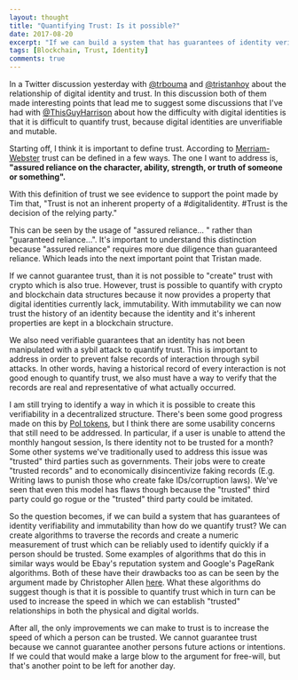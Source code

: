 ```yaml
---
layout: thought
title: "Quantifying Trust: Is it possible?"
date: 2017-08-20
excerpt: "If we can build a system that has guarantees of identity verifiability and immutability than how do we quantify trust?"
tags: [Blockchain, Trust, Identity]
comments: true
---
```


In a Twitter discussion yesterday with [@trbouma](https://twitter.com/trbouma) and [@tristanhoy](https://twitter.com/tristanhoy) about the relationship of digital identity and trust. In this discussion both of them made interesting points that lead me to suggest some discussions that I've had with [@ThisGuyHarrison](https://twitter.com/ThisGuyHarrison) about how the difficulty with digital identities is that it is difficult to quantify trust, because digital identities are unverifiable and mutable.

Starting off, I think it is important to define trust. According to [Merriam-Webster](https://www.merriam-webster.com/dictionary/trust) trust can be defined in a few ways. The one I want to address is, **"assured reliance on the character, ability, strength, or truth of someone or something".**

With this definition of trust we see evidence to support the point made by Tim that, "Trust is not an inherent property of a #digitalidentity. #Trust is the decision of the relying party."

This can be seen by the usage of "assured reliance... " rather than "guaranteed reliance...". It's important to understand this distinction because "assured reliance" requires more due diligence than guaranteed reliance. Which leads into the next important point that Tristan made.

If we cannot guarantee trust, than it is not possible to "create" trust with crypto which is also true. However, trust is possible to quantify with crypto and blockchain data structures because it now provides a property that digital identities currently lack, immutability. With immutability we can now trust the history of an identity because the identity and it's inherent properties are kept in a blockchain structure.

We also need verifiable guarantees that an identity has not been manipulated with a sybil attack to quantify trust. This is important to address in order to prevent false records of interaction through sybil attacks. In other words, having a historical record of every interaction is not good enough to quantify trust, we also must have a way to verify that the records are real and representative of what actually occurred.

I am still trying to identify a way in which it is possible to create this verifiability in a decentralized structure. There's been some good progress made on this by [PoI tokens](http://proofofindividuality.online/), but I think there are some usability concerns that still need to be addressed. In particular, if a user is unable to attend the monthly hangout session, Is there identity not to be trusted for a month? Some other systems we've traditionally used to address this issue was "trusted" third parties such as governments. Their jobs were to create "trusted records" and to economically disincentivize faking records (E.g. Writing laws to punish those who create fake IDs/corruption laws). We've seen that even this model has flaws though because the "trusted" third party could go rogue or the "trusted" third party could be imitated.

So the question becomes, if we can build a system that has guarantees of identity verifiability and immutability than how do we quantify trust? We can create algorithms to traverse the records and create a numeric measurement of trust which can be reliably used to identify quickly if a person should be trusted. Some examples of algorithms that do this in similar ways would be Ebay's reputation system and Google's PageRank algorithms. Both of these have their drawbacks too as can be seen by the argument made by Christopher Allen [here](http://www.lifewithalacrity.com/2005/12/collective_choi.html). What these algorithms do suggest though is that it is possible to quantify trust which in turn can be used to increase the speed in which we can establish "trusted" relationships in both the physical and digital worlds.

After all, the only improvements we can make to trust is to increase the speed of which a person can be trusted. We cannot guarantee trust because we cannot guarantee another persons future actions or intentions. If we could that would make a large blow to the argument for free-will, but that's another point to be left for another day.
